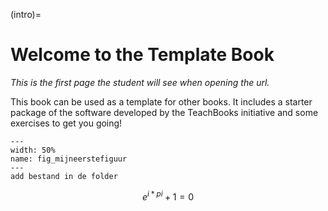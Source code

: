 (intro)=
# Welcome to the Template Book

_This is the first page the student will see when opening the url._

This book can be used as a template for other books. It includes a starter package of the software developed by the TeachBooks initiative and some exercises to get you going!

``` {figure} figures/volkswagen-golf-background.jpg
---
width: 50%
name: fig_mijneerstefiguur
---
add bestand in de folder
``` 
$$ e^{i*pi} + 1 =0 $$

